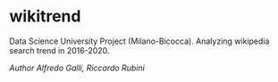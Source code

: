 # wikitrend
Data Science University Project (Milano-Bicocca). Analyzing wikipedia search trend in 2016-2020.

*Author Alfredo Galli, Riccardo Rubini*
